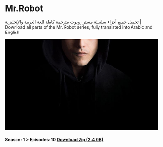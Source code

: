 # Mr.Robot
تحميل جميع أجزاء سلسلة مستر روبوت مترجمة كاملة للغة العربية والإنجليزية | Download all parts of the Mr. Robot series, fully translated into Arabic and English
<br>

  <img style="width:100%;height:300px;object-fit:cover" src="https://github.com/issamiso/Mr.Robot/blob/main/images/photo_2024-11-02_18-19-48.jpg" alt="" />

<br> 

#### Season: 1 >  Episodes: 10 <a href="https://wwww.google.com" >Download Zip (2.4 GB)</a>
<br>

